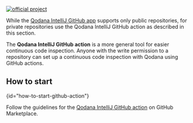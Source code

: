 [//]: # (title: Qodana IntelliJ GitHub Action)

[![official project](https://jb.gg/badges/official-flat-square.svg)](https://confluence.jetbrains.com/display/ALL/JetBrains+on+GitHub)

><include src="lib_qd.xml" include-id="eap-warning"/>

While the [Qodana IntelliJ GitHub app](qodana-intellij-github-application.md) supports only public repositories, for private repositories use the Qodana IntelliJ GitHub action as described in this section.

The **Qodana IntelliJ GitHub action** is a more general tool for easier continuous code inspection.
Anyone with the write permission to a repository can set up a continuous code inspection with Qodana using GitHub actions.

## How to start
{id="how-to-start-github-action"}

Follow the guidelines for the [Qodana IntelliJ GitHub action](https://github.com/marketplace/actions/qodana-code-inspection) on GitHub Marketplace.